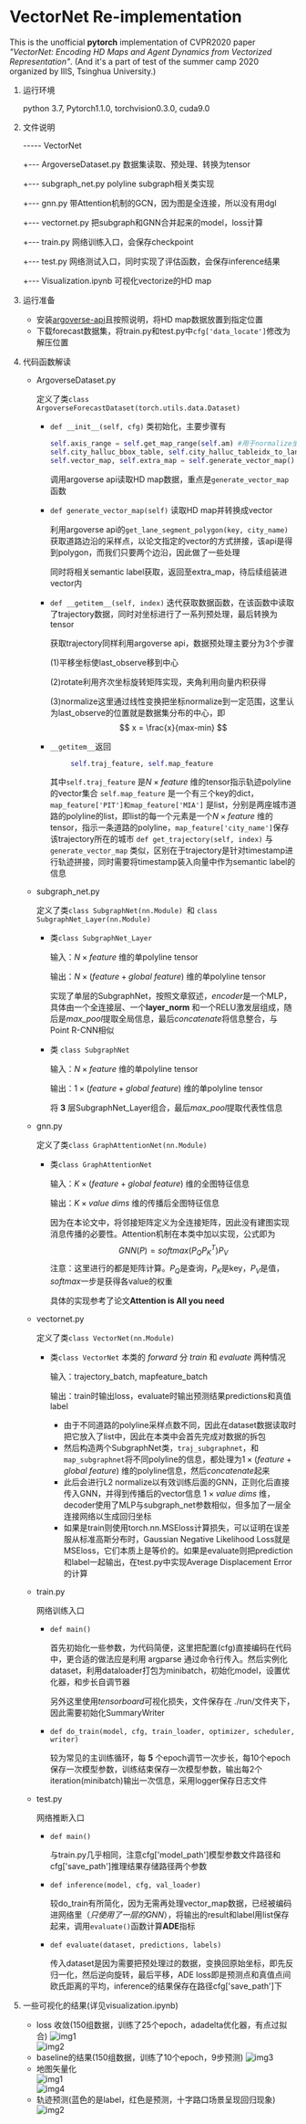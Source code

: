 # VectorNet Re-implementation

This is the unofficial **pytorch** implementation of CVPR2020 paper *"VectorNet: Encoding HD Maps and Agent Dynamics from Vectorized Representation"*. (And it's a part of test of the summer camp 2020 organized by IIIS, Tsinghua University.)

1. 运行环境

   python 3.7, Pytorch1.1.0, torchvision0.3.0, cuda9.0 

2. 文件说明

   ----- VectorNet

   +--- ArgoverseDataset.py	数据集读取、预处理、转换为tensor

   +--- subgraph_net.py		   polyline subgraph相关类实现

   +--- gnn.py							 带Attention机制的GCN，因为图是全连接，所以没有用dgl

   +--- vectornet.py				   把subgraph和GNN合并起来的model，loss计算

   +--- train.py						    网络训练入口，会保存checkpoint

   +--- test.py							 网络测试入口，同时实现了评估函数，会保存inference结果

   +--- Visualization.ipynb		可视化vectorize的HD map

3. 运行准备

   - 安装[argoverse-api](https://github.com/argoai/argoverse-api)且按照说明，将HD map数据放置到指定位置
   - 下载forecast数据集，将train.py和test.py中```cfg['data_locate']```修改为解压位置

4. 代码函数解读

   - ArgoverseDataset.py 

     定义了类```class ArgoverseForecastDataset(torch.utils.data.Dataset)```

     - ```def __init__(self, cfg)``` 类初始化，主要步骤有

       ```python
       self.axis_range = self.get_map_range(self.am) #用于normalize坐标
       self.city_halluc_bbox_table, self.city_halluc_tableidx_to_laneid_map = self.am.build_hallucinated_lane_bbox_index()
       self.vector_map, self.extra_map = self.generate_vector_map()
       ```

       调用argoverse api读取HD map数据，重点是```generate_vector_map```函数

     - ```def generate_vector_map(self)``` 读取HD map并转换成vector

       利用argoverse api的```get_lane_segment_polygon(key, city_name)``` 获取道路边沿的采样点，以论文指定的vector的方式拼接，该api是得到polygon，而我们只要两个边沿，因此做了一些处理

       同时将相关semantic label获取，返回至extra_map，待后续组装进vector内

     - ```def __getitem__(self, index)``` 迭代获取数据函数，在该函数中读取了trajectory数据，同时对坐标进行了一系列预处理，最后转换为tensor

       获取trajectory同样利用argoverse api，数据预处理主要分为3个步骤

       (1)平移坐标使last_observe移到中心 

       (2)rotate利用齐次坐标旋转矩阵实现，夹角利用向量内积获得 

       (3)normalize这里通过线性变换把坐标normalize到一定范围，这里认为last_observe的位置就是数据集分布的中心，即
       $$
       x = \frac{x}{max-min}
       $$
       
      - ```__getitem__```返回
     
         ```python
              self.traj_feature, self.map_feature
         ```
         其中```self.traj_feature``` 是$N\times feature$ 维的tensor指示轨迹polyline的vector集合 ```self.map_feature``` 是一个有三个key的dict，			```map_feature['PIT']和map_feature['MIA']``` 是list，分别是两座城市道路的polyline的list，即list的每一个元素是一个$N\times feature$ 维的tensor，指示一条道路的polyline，```map_feature['city_name']```保存该trajectory所在的城市
         ```def get_trajectory(self, index)``` 与 ```generate_vector_map``` 类似，区别在于trajectory是针对timestamp进行轨迹拼接，同时需要将timestamp装入向量中作为semantic label的信息



   - subgraph_net.py

     定义了类```class SubgraphNet(nn.Module) ```和 ```class SubgraphNet_Layer(nn.Module)```

     - 类```class SubgraphNet_Layer``` 

       输入：$N\times feature$ 维的单polyline tensor

       输出：$N\times (feature+global\ feature)$ 维的单polyline tensor

       实现了单层的SubgraphNet，按照文章叙述，*encoder*是一个MLP，具体由一个全连接层、一个**layer_norm** 和一个RELU激发层组成，随后是*max_pool*提取全局信息，最后*concatenate*将信息整合，与Point R-CNN相似

     - 类 ```class SubgraphNet```

       输入：$N\times feature$ 维的单polyline tensor

       输出：$1\times (feature+global\ feature)$ 维的单polyline tensor

       将 **3** 层SubgraphNet_Layer组合，最后*max_pool*提取代表性信息



   - gnn.py

     定义了类```class GraphAttentionNet(nn.Module)```

     - 类```class GraphAttentionNet```

       输入：$K\times (feature+global\ feature)$ 维的全图特征信息

       输出：$K\times value\ dims$ 维的传播后全图特征信息

       因为在本论文中，将邻接矩阵定义为全连接矩阵，因此没有建图实现消息传播的必要性。Attention机制在本类中加以实现，公式即为
       $$
       GNN(P)=softmax(P_QP_K^T)P_V
       $$
       注意：这里进行的都是矩阵计算。$P_Q$是查询，$P_K$是key，$P_V$是值，*softmax*一步是获得各value的权重

       具体的实现参考了论文**Attention is All you need**



   - vectornet.py

     定义了类```class VectorNet(nn.Module)```

     - 类```class VectorNet``` 本类的 *forward* 分 *train* 和 *evaluate* 两种情况

       输入：trajectory_batch, mapfeature_batch

       输出：train时输出loss，evaluate时输出预测结果predictions和真值label

        - 由于不同道路的polyline采样点数不同，因此在dataset数据读取时把它放入了list中，因此在本类中会首先完成对数据的拆包
        - 然后构造两个SubgraphNet类，```traj_subgraphnet```，和```map_subgraphnet```将不同polyline的信息，都处理为$1\times (feature+global\ feature)$ 维的polyline信息，然后*concatenate*起来
        - 此后会进行L2 normalize以有效训练后面的GNN，正则化后直接传入GNN，并得到传播后的vector信息 $1\times value\ dims$ 维，decoder使用了MLP与subgraph_net参数相似，但多加了一层全连接网络以生成回归坐标
        - 如果是train则使用torch.nn.MSEloss计算损失，可以证明在误差服从标准高斯分布时，Gaussian Negative Likelihood Loss就是MSEloss，它们本质上是等价的。如果是evaluate则把prediction和label一起输出，在test.py中实现Average Displacement Error的计算



   - train.py
  
     网络训练入口
  
     - ```def main()```
  
       首先初始化一些参数，为代码简便，这里把配置(cfg)直接编码在代码中，更合适的做法应是利用 argparse 通过命令行传入。然后实例化dataset，利用dataloader打包为minibatch，初始化model，设置优化器，和步长自调节器
  
       另外这里使用*tensorboard*可视化损失，文件保存在 ./run/文件夹下，因此需要初始化SummaryWriter
  
     - ```def do_train(model, cfg, train_loader, optimizer, scheduler, writer)```
  
       较为常见的主训练循环，每 **5** 个epoch调节一次步长，每10个epoch保存一次模型参数，训练结束保存一次模型参数，输出每2个iteration(minibatch)输出一次信息，采用logger保存日志文件
  
     
  
   - test.py
  
     网络推断入口
  
     - ```def main()```
  
       与train.py几乎相同，注意cfg['model_path']模型参数文件路径和cfg['save_path']推理结果存储路径两个参数
  
     - ```def inference(model, cfg, val_loader)```
  
       较do_train有所简化，因为无需再处理vector_map数据，已经被编码进网络里（*只使用了一层的GNN*），将输出的result和label用list保存起来，调用```evaluate()```函数计算**ADE**指标
  
     - ```def evaluate(dataset, predictions, labels)```
  
       传入dataset是因为需要把预处理过的数据，变换回原始坐标，即先反归一化，然后逆向旋转，最后平移，ADE loss即是预测点和真值点间欧氏距离的平均，inference的结果保存在路径cfg['save_path']下
  
   
  
5. 一些可视化的结果(详见visualization.ipynb)

   - loss 收敛(150组数据，训练了25个epoch，adadelta优化器，有点过拟合)
   ![img1](https://user-images.githubusercontent.com/42173433/112776253-bbb77a00-9071-11eb-8125-3f3c53b117c5.png)  
   ![img2](https://user-images.githubusercontent.com/42173433/112776261-c3771e80-9071-11eb-8f80-70280af320b1.png)
   - baseline的结果(150组数据，训练了10个epoch，9步预测)
   ![img3](https://user-images.githubusercontent.com/42173433/112776280-cf62e080-9071-11eb-92c3-92430df63a11.png)
   - 地图矢量化  
   ![img1](https://user-images.githubusercontent.com/42173433/112776359-105af500-9072-11eb-82c4-1ebf6790a5a0.png)  
   ![img4](https://user-images.githubusercontent.com/42173433/112776373-1650d600-9072-11eb-8475-db1dce02a632.png)
   - 轨迹预测(蓝色的是label，红色是预测，十字路口场景呈现回归现象)  
   ![img2](https://user-images.githubusercontent.com/42173433/112776385-1c46b700-9072-11eb-82ea-12822871e6d1.png)

     
